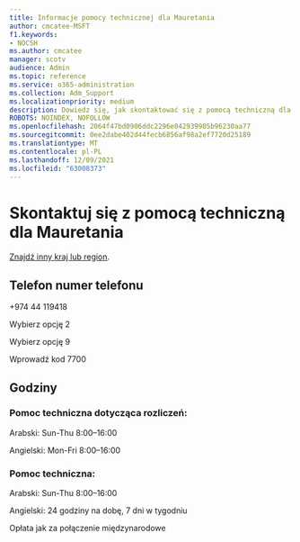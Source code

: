 ```yaml
---
title: Informacje pomocy technicznej dla Mauretania
author: cmcatee-MSFT
f1.keywords:
- NOCSH
ms.author: cmcatee
manager: scotv
audience: Admin
ms.topic: reference
ms.service: o365-administration
ms.collection: Adm_Support
ms.localizationpriority: medium
description: Dowiedz się, jak skontaktować się z pomocą techniczną dla swojego kraju lub regionu.
ROBOTS: NOINDEX, NOFOLLOW
ms.openlocfilehash: 2064f47bd0906ddc2296e042939905b96230aa77
ms.sourcegitcommit: 0ee2dabe402d44fecb6856af98a2ef7720d25189
ms.translationtype: MT
ms.contentlocale: pl-PL
ms.lasthandoff: 12/09/2021
ms.locfileid: "63008373"
---
```

# <a name="contact-support-for-mauritania"></a>Skontaktuj się z pomocą techniczną dla Mauretania

[Znajdź inny kraj lub region](../get-help-support.md).

## <a name="phone-number"></a>Telefon numer telefonu
+974 44 119418

Wybierz opcję 2

Wybierz opcję 9

Wprowadź kod 7700

## <a name="hours"></a>Godziny
### <a name="billing-support"></a>Pomoc techniczna dotycząca rozliczeń:

Arabski: Sun-Thu 8:00–16:00

Angielski: Mon-Fri 8:00–16:00

### <a name="technical-support"></a>Pomoc techniczna:

Arabski: Sun-Thu 8:00–16:00

Angielski: 24 godziny na dobę, 7 dni w tygodniu

Opłata jak za połączenie międzynarodowe
